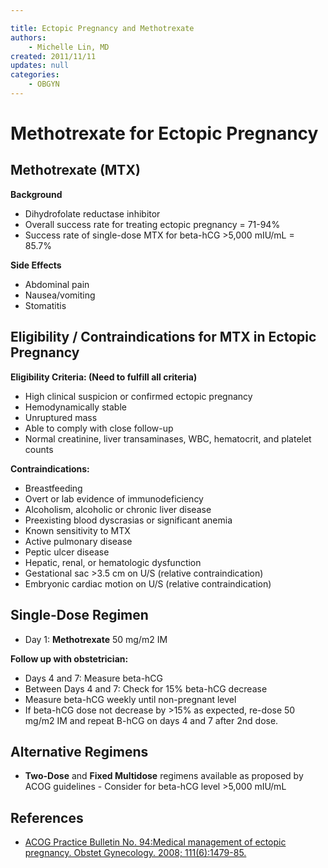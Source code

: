 ```yaml
---

title: Ectopic Pregnancy and Methotrexate
authors:
    - Michelle Lin, MD
created: 2011/11/11
updates: null
categories:
    - OBGYN
---
```


# Methotrexate for Ectopic Pregnancy

## Methotrexate (MTX)

**Background**

-   Dihydrofolate reductase inhibitor
-   Overall success rate for treating ectopic pregnancy = 71-94%
-   Success rate of single-dose MTX for beta-hCG >5,000 mIU/mL = 85.7% 

**Side Effects**

-   Abdominal pain
-   Nausea/vomiting
-   Stomatitis    

## Eligibility / Contraindications for MTX in Ectopic Pregnancy

**Eligibility Criteria: (Need to fulfill all criteria)**

-   High clinical suspicion or confirmed ectopic pregnancy
-   Hemodynamically stable
-   Unruptured mass
-   Able to comply with close follow-up
-   Normal creatinine, liver transaminases, WBC, hematocrit, and platelet counts 

**Contraindications:**

-   Breastfeeding
-   Overt or lab evidence of immunodeficiency
-   Alcoholism, alcoholic or chronic liver disease
-   Preexisting blood dyscrasias or significant anemia 
-   Known sensitivity to MTX
-   Active pulmonary disease
-   Peptic ulcer disease
-   Hepatic, renal, or hematologic dysfunction
-   Gestational sac >3.5 cm on U/S (relative contraindication) 
-   Embryonic cardiac motion on U/S (relative contraindication) 

## Single-Dose Regimen

-   Day 1: **<span class="drug">Methotrexate</span>** 50 mg/m2 IM

**Follow up with obstetrician:**

-   Days 4 and 7: Measure beta-hCG
-   Between Days 4 and 7: Check for 15% beta-hCG decrease
-   Measure beta-hCG weekly until non-pregnant level
-   If beta-hCG dose not decrease by >15% as expected, re-dose 50 mg/m2 IM and repeat B-hCG on days 4 and 7 after 2nd dose. 

## Alternative Regimens

-   **Two-Dose** and **Fixed Multidose** regimens available as proposed by ACOG guidelines - Consider for beta-hCG level >5,000 mIU/mL

## References

-   [ACOG Practice Bulletin No. 94:Medical management of ectopic pregnancy. Obstet Gynecology. 2008; 111(6):1479-85.](http://www.ncbi.nlm.nih.gov/pubmed/18515537)

